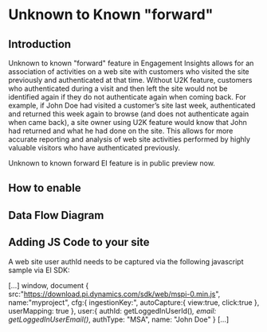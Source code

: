 # Unknown to Known "forward" 

## Introduction

Unknown to known "forward" feature in Engagement Insights allows for an association of activities on a web site with customers who visited the site previously and authenticated at that time. Without U2K feature, customers who authenticated during a visit and then left the site would not be identified again if they do not authenticate again when coming back. For example, if John Doe had visited a customer’s site last week, authenticated and returned this week again to browse (and does not authenticate again when came back), a site owner using U2K feature would know that John had returned and what he had done on the site. This allows for more accurate reporting and analysis of web site activities performed by highly valuable visitors who have authenticated previously.

Unknown to known forward EI feature is in public preview now. 

## How to enable

## Data Flow Diagram

## Adding JS Code to your site

A web site user authId needs to be captured via the following javascript sample via EI SDK:

[…]
window, document
{
src:"https://download.pi.dynamics.com/sdk/web/mspi-0.min.js",
name:"myproject",
cfg:{
ingestionKey:<paste your ingestion key>",
autoCapture:{
view:true,
click:true
},
userMapping: true
},
user:{
authId: getLoggedInUserId()*,
email: getLoggedInUserEmail()*,
authType: "MSA",
name: "John Doe"
}
[…]
